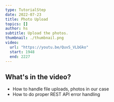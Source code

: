 ```yaml
---
type: TutorialStep
date: 2022-07-23
title: Photo Upload
topics: []
author: hs
subtitle: Upload the photos.
thumbnail: ./thumbnail.png
video:
  url: "https://youtu.be/QuvS_VLbGko"
  start: 1948
  end: 2227
---
```


## What's in the video?

- How to handle file uploads, photos in our case
- How to do proper REST API error handling
